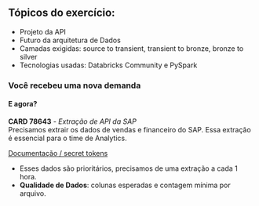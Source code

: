 ## Tópicos do exercício:

- Projeto da API
- Futuro da arquitetura de Dados
- Camadas exigidas: source to transient, transient to bronze, bronze to silver
- Tecnologias usadas: Databricks Community e PySpark

### Você recebeu uma nova demanda

#### E agora?

**CARD 78643** - *Extração de API da SAP*  
Precisamos extrair os dados de vendas e financeiro do SAP. Essa extração é essencial para o time de Analytics.

[Documentação / secret tokens](https://scrt.link/en)

- Esses dados são prioritários, precisamos de uma extração a cada 1 hora.
- **Qualidade de Dados**: colunas esperadas e contagem mínima por arquivo.
